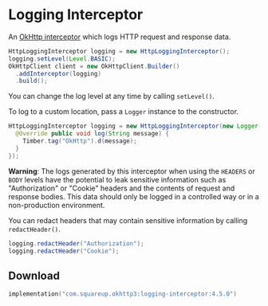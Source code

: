 Logging Interceptor
===================

An [OkHttp interceptor][interceptors] which logs HTTP request and response data.

```java
HttpLoggingInterceptor logging = new HttpLoggingInterceptor();
logging.setLevel(Level.BASIC);
OkHttpClient client = new OkHttpClient.Builder()
  .addInterceptor(logging)
  .build();
```

You can change the log level at any time by calling `setLevel()`.

To log to a custom location, pass a `Logger` instance to the constructor.
```java
HttpLoggingInterceptor logging = new HttpLoggingInterceptor(new Logger() {
  @Override public void log(String message) {
    Timber.tag("OkHttp").d(message);
  }
});
```

**Warning**: The logs generated by this interceptor when using the `HEADERS` or `BODY` levels have
the potential to leak sensitive information such as "Authorization" or "Cookie" headers and the
contents of request and response bodies. This data should only be logged in a controlled way or in
a non-production environment.

You can redact headers that may contain sensitive information by calling `redactHeader()`.
```java
logging.redactHeader("Authorization");
logging.redactHeader("Cookie");
```

Download
--------

```kotlin
implementation("com.squareup.okhttp3:logging-interceptor:4.5.0")
```


[interceptors]: https://square.github.io/okhttp/interceptors/
